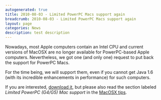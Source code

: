```yaml
---
autogenerated: true
title: 2010-08-03 - Limited PowerPC Macs support again
breadcrumb: 2010-08-03 - Limited PowerPC Macs support again
layout: page
categories: News
description: test description
---
```


Nowadays, most Apple computers contain an Intel CPU and current versions of MacOSX are no longer available for PowerPC-based Apple computers. Nevertheless, we got one (and only one) request to put back the support for PowerPC Macs.

For the time being, we will support them, even if you cannot get Java 1.6 (with its incredible enhancements in performance) for such computers.

If you are interested, [download it](https://fiji.sc/downloads/Heidelberg/fiji-macosx-ppc-20100802.dmg), but please also read the section labeled *Limited PowerPC (G4/G5) Mac support* in the [MacOSX tips](MacOSX_tips ).


